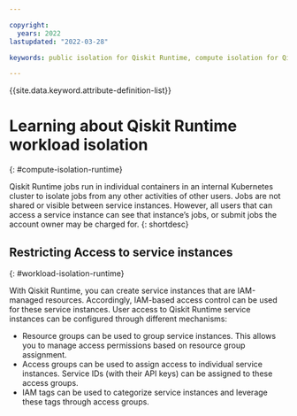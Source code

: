 ```yaml
---

copyright:
  years: 2022
lastupdated: "2022-03-28"

keywords: public isolation for Qiskit Runtime, compute isolation for Qiskit Runtime, Qiskit Runtime architecture, workload isolation in Qiskit Runtime

---
```


{{site.data.keyword.attribute-definition-list}}

# Learning about Qiskit Runtime workload isolation
{: #compute-isolation-runtime}

<!-- The title of your H1 should be Learning about Qiskit Runtime architecture and workload isolation, where _service-name_ is the non-trademarked short version keyref, but the first occurrence in your topic is the trademarked version. Include your service name as a search keyword at the top of your Markdown file. See the example keywords above. -->

Qiskit Runtime jobs run in individual containers in an internal Kubernetes cluster to isolate jobs from any other activities of other users. Jobs are not shared or visible between service instances. However, all users that can access a service instance can see that instance’s jobs, or submit jobs the account owner may be charged for.
{: shortdesc}

## Restricting Access to service instances
{: #workload-isolation-runtime}

With Qiskit Runtime, you can create service instances that are IAM-managed resources. Accordingly, IAM-based access control can be used for these service instances.
User access to Qiskit Runtime service instances can be configured through different mechanisms:
-	Resource groups can be used to group service instances. This allows you to manage access permissions based on resource group assignment.
-	Access groups can be used to assign access to individual service instances.  Service IDs (with their API keys) can be assigned to these access groups.
-	IAM tags can be used to categorize service instances and leverage these tags through access groups.
